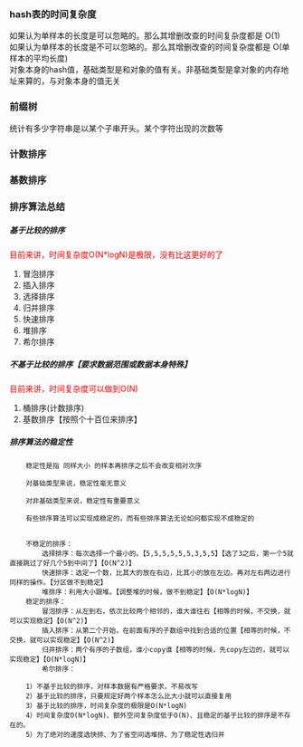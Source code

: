 
### hash表的时间复杂度
如果认为单样本的长度是可以忽略的。那么其增删改查的时间复杂度都是 O(1)  
如果认为单样本的长度是不可以忽略的。那么其增删改查的时间复杂度都是 O(单样本的平均长度)  
对象本身的hash值，基础类型是和对象的值有关。非基础类型是拿对象的内存地址来算的，与对象本身的值无关  

### 前缀树
统计有多少字符串是以某个子串开头。某个字符出现的次数等  

### 计数排序
### 基数排序

### 排序算法总结
##### 基于比较的排序
<font color="red" >目前来讲，时间复杂度O(N*logN)是极限，没有比这更好的了 </font>  
1. 冒泡排序  
2. 插入排序  
3. 选择排序  
4. 归并排序  
5. 快速排序  
6. 堆排序  
7. 希尔排序  


##### 不基于比较的排序【要求数据范围或数据本身特殊】
<font color="red" >目前来讲，时间复杂度可以做到O(N)</font>  
1. 桶排序(计数排序)  
2. 基数排序【按照个十百位来排序】  


##### 排序算法的稳定性
```text
    稳定性是指 同样大小 的样本再排序之后不会改变相对次序  

    对基础类型来说，稳定性毫无意义  

    对非基础类型来说，稳定性有重要意义  

    有些排序算法可以实现成稳定的，而有些排序算法无论如何都实现不成稳定的  
    
    
    不稳定的排序：  
        选择排序：每次选择一个最小的。【5,5,5,5,5,5,3,5,5】【选了3之后，第一个5就直接跳过了好几个5到中间了】【O(N^2)】  
        快速排序：选定一个数，比其大的放在右边，比其小的放在左边。再对左右两边进行同样的操作。【分区做不到稳定】    
        堆排序：利用大小跟堆。【调整堆的时候，做不到稳定】【O(N*logN)】  
    稳定的排序：  
        冒泡排序：从左到右，依次比较两个相邻的，谁大谁往右【相等的时候，不交换，就可以实现稳定】【O(N^2)】  
        插入排序：从第二个开始，在前面有序的子数组中找到合适的位置【相等的时候，不交换，就可以实现稳定】【O(N^2)】  
        归并排序：两个有序的子数组，谁小copy谁【相等的时候，先copy左边的，就可以实现稳定】【O(N*logN)】  
        希尔排序：
```
```text
    1）不基于比较的排序，对样本数据有严格要求，不易改写  
    2）基于比较的排序，只要规定好两个样本怎么比大小就可以直接复用  
    3）基于比较的排序，时间复杂度的极限是O(N*logN)  
    4）时间复杂度O(N*logN)、额外空间复杂度低于O(N)、且稳定的基于比较的排序是不存在的。  
    5）为了绝对的速度选快排、为了省空间选堆排、为了稳定性选归并  
```